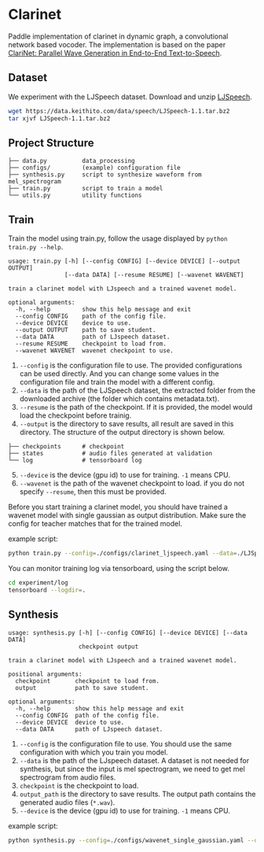 # Clarinet

Paddle implementation of clarinet in dynamic graph, a convolutional network based vocoder. The implementation is based on the paper [ClariNet: Parallel Wave Generation in End-to-End Text-to-Speech](arxiv.org/abs/1807.07281).


## Dataset

We experiment with the LJSpeech dataset. Download and unzip [LJSpeech](https://keithito.com/LJ-Speech-Dataset/).

```bash
wget https://data.keithito.com/data/speech/LJSpeech-1.1.tar.bz2
tar xjvf LJSpeech-1.1.tar.bz2
```

## Project Structure

```text
├── data.py          data_processing
├── configs/         (example) configuration file
├── synthesis.py     script to synthesize waveform from mel_spectrogram
├── train.py         script to train a model
└── utils.py         utility functions
```

## Train

Train the model using train.py, follow the usage displayed by `python train.py --help`.

```text
usage: train.py [-h] [--config CONFIG] [--device DEVICE] [--output OUTPUT]
                [--data DATA] [--resume RESUME] [--wavenet WAVENET]

train a clarinet model with LJspeech and a trained wavenet model.

optional arguments:
  -h, --help         show this help message and exit
  --config CONFIG    path of the config file.
  --device DEVICE    device to use.
  --output OUTPUT    path to save student.
  --data DATA        path of LJspeech dataset.
  --resume RESUME    checkpoint to load from.
  --wavenet WAVENET  wavenet checkpoint to use.
```

1. `--config` is the configuration file to use. The provided configurations can be used directly. And you can change some values in the configuration file and train the model with a different config.
2. `--data` is the path of the LJSpeech dataset, the extracted folder from the downloaded archive (the folder which contains metadata.txt).
3. `--resume` is the path of the checkpoint. If it is provided, the model would load the checkpoint before trainig.
4. `--output` is the directory to save results, all result are saved in this directory. The structure of the output directory is shown below.

```text
├── checkpoints      # checkpoint
├── states           # audio files generated at validation
└── log              # tensorboard log
```

5. `--device` is the device (gpu id) to use for training. `-1` means CPU.
6. `--wavenet` is the path of the wavenet checkpoint to load. if you do not specify `--resume`, then this must be provided.


Before you start training a clarinet model, you should have trained a wavenet model with single gaussian as output distribution. Make sure the config for teacher matches that for the trained model.

example script:

```bash
python train.py --config=./configs/clarinet_ljspeech.yaml --data=./LJSpeech-1.1/ --output=experiment --device=0 --conditioner=wavenet_checkpoint/conditioner --conditioner=wavenet_checkpoint/teacher
```

You can monitor training log via tensorboard, using the script below.

```bash
cd experiment/log
tensorboard --logdir=.
```

## Synthesis
```text
usage: synthesis.py [-h] [--config CONFIG] [--device DEVICE] [--data DATA]
                    checkpoint output

train a clarinet model with LJspeech and a trained wavenet model.

positional arguments:
  checkpoint       checkpoint to load from.
  output           path to save student.

optional arguments:
  -h, --help       show this help message and exit
  --config CONFIG  path of the config file.
  --device DEVICE  device to use.
  --data DATA      path of LJspeech dataset.
```

1. `--config` is the configuration file to use. You should use the same configuration with which you train you model.
2.  `--data` is the path of the LJspeech dataset. A dataset is not needed for synthesis, but since the input is mel spectrogram, we need to get mel spectrogram from audio files.
3. `checkpoint` is the checkpoint to load.
4. `output_path` is the directory to save results. The output path contains the generated audio files (`*.wav`).
5. `--device` is the device (gpu id) to use for training. `-1` means CPU.

example script:

```bash
python synthesis.py --config=./configs/wavenet_single_gaussian.yaml --data=./LJSpeech-1.1/ --device=0 experiment/checkpoints/step_500000 generated
```

